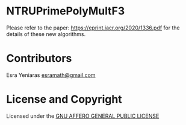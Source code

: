 # NTRUPrimePolyMultF3

Please refer to the paper: https://eprint.iacr.org/2020/1336.pdf for the details of these new algorithms.






# Contributors

Esra Yeniaras <esramath@gmail.com>




# License and Copyright 

Licensed under the [GNU AFFERO GENERAL PUBLIC LICENSE](LICENSE) 


